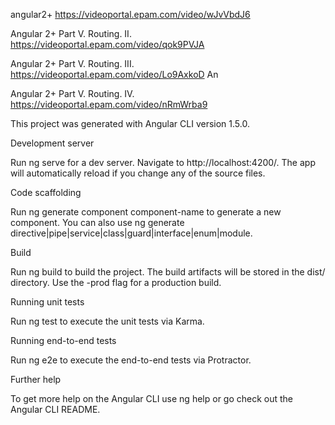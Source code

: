 angular2+
https://videoportal.epam.com/video/wJvVbdJ6

Angular 2+ Part V. Routing. II.
https://videoportal.epam.com/video/qok9PVJA

Angular 2+ Part V. Routing. III.
https://videoportal.epam.com/video/Lo9AxkoD
An

Angular 2+ Part V. Routing. IV.
https://videoportal.epam.com/video/nRmWrba9


This project was generated with Angular CLI version 1.5.0.

Development server

Run ng serve for a dev server. Navigate to http://localhost:4200/. The app will automatically reload if you change any of the source files.

Code scaffolding

Run ng generate component component-name to generate a new component. You can also use ng generate directive|pipe|service|class|guard|interface|enum|module.

Build

Run ng build to build the project. The build artifacts will be stored in the dist/ directory. Use the -prod flag for a production build.

Running unit tests

Run ng test to execute the unit tests via Karma.

Running end-to-end tests

Run ng e2e to execute the end-to-end tests via Protractor.

Further help

To get more help on the Angular CLI use ng help or go check out the Angular CLI README.
